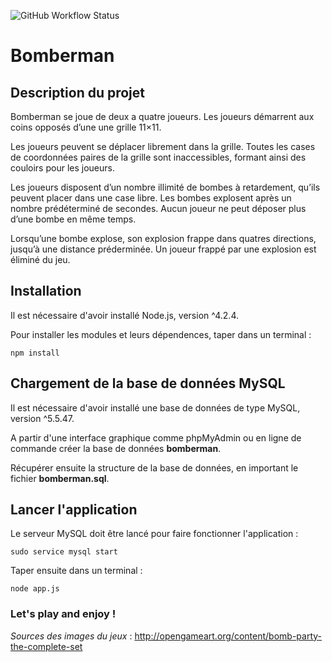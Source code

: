 ![GitHub Workflow Status](https://github.com/lesloi/bomberman/workflows/Node.js%20CI/badge.svg)

# Bomberman


## Description du projet

Bomberman se joue de deux a quatre joueurs. Les joueurs démarrent aux coins opposés d’une une grille 11×11.

Les joueurs peuvent se déplacer librement dans la grille. Toutes les cases de coordonnées paires de la grille sont inaccessibles, formant ainsi des couloirs pour les joueurs.

Les joueurs disposent d’un nombre illimité de bombes à retardement, qu’ils peuvent placer dans une case libre. Les bombes explosent après un nombre prédéterminé de secondes. Aucun joueur ne peut déposer plus d’une bombe en même temps.

Lorsqu’une bombe explose, son explosion frappe dans quatres directions, jusqu’à une distance préderminée. Un joueur frappé par une explosion est éliminé du jeu.

## Installation

Il est nécessaire d'avoir installé Node.js, version ^4.2.4.

Pour installer les modules et leurs dépendences, taper dans un terminal :

    npm install

## Chargement de la base de données MySQL

Il est nécessaire d'avoir installé une base de données de type MySQL, version ^5.5.47.

A partir d'une interface graphique comme phpMyAdmin ou en ligne de commande créer la base de données **bomberman**.

Récupérer ensuite la structure de la base de données, en important le fichier **bomberman.sql**.

## Lancer l'application

Le serveur MySQL doit être lancé pour faire fonctionner l'application :

    sudo service mysql start

Taper ensuite dans un terminal :

    node app.js

### Let's play and enjoy !


_Sources des images du jeux_ : http://opengameart.org/content/bomb-party-the-complete-set
